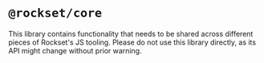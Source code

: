 # `@rockset/core`

This library contains functionality that needs to be shared across different pieces of Rockset's JS tooling. Please do not use this library directly, as its API might change without prior warning.
